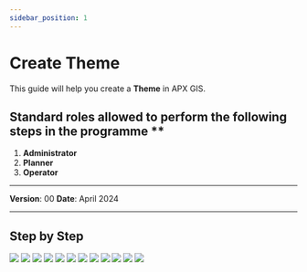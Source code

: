```yaml
---
sidebar_position: 1
---
```


# Create Theme

This guide will help you create a **Theme** in APX GIS.

## Standard roles allowed to perform the following steps in the programme **

1.	**Administrator**
2.	**Planner**
3.	**Operator**

------------

**Version**: 00
**Date**: April 2024

------------
## **Step by Step**

![](/img/10.Themes/themes-create01.png)
![](/img/10.Themes/themes-create02.png)
![](/img/10.Themes/themes-create03.png)
![](/img/10.Themes/themes-create04.png)
![](/img/10.Themes/themes-create05.png)
![](/img/10.Themes/themes-create06.png)
![](/img/10.Themes/themes-create07.png)
![](/img/10.Themes/themes-create08.png)
![](/img/10.Themes/themes-create09.png)
![](/img/10.Themes/themes-create10.png)
![](/img/10.Themes/themes-create11.png)
![](/img/10.Themes/themes-create12.png)